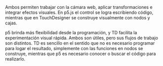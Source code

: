 Ambos permiten trabajar con la cámara web, aplicar transformaciones e integrar efectos visuales. En p5.js el control se logra escribiendo código, mientras que en TouchDesigner se construye visualmente con nodos y cajas. 

p5 brinda más flexibilidad desde la programación, y TD facilita la experimentación visual rápida. Ambos son útiles, pero sus flujos de trabajo son distintos. TD es sencillo en el sentido que no es necesario programar para logar el resultado, simplemente con las funciones en nodos se construye, mientras que p5 es necesario conocer o buscar el código para realizarlo.